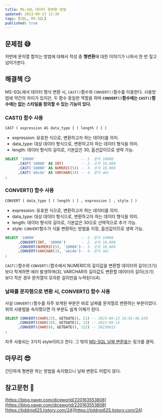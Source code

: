 ```yaml
---
title: MS-SQL 데이터 형변환 방법
updated: 2023-09-13 13:30
tags: [SQL, MS-SQL]
published: true
---
```


## 문제점 &#128517;
저번에 문자열 합치는 방법에 대해서 작성 중 **형변환**에 대한 이야기가 나와서 한 번 짚고 넘어가본다.



## 해결책 &#128527;
MS-SQL에서 데이터 형식 변환 시, `CAST()`함수와 `CONVERT()`함수를 이용한다. 사용방법에 약간의 차이가 있지만, 두 함수 동일한 역할을 하며 **`CONVERT()`함수에는 `CAST()`함수에는 없는 스타일을 정의할 수 있는 기능이 있다.**

### CAST() 함수 사용
`CAST ( expression AS data_type [ ( length ) ] )`
- expression: 유효한 식으로, 변환하고자 하는 데이터를 의미.
- data_type: 대상 데이터 형식으로, 변환하고자 하는 데이터 형식을 의미.
- length: 데이터 형식의 길이로, 기본값은 30, 옵션값이므로 생략 가능.
```SQL
SELECT '10000'                     -- 1. 문자 10000
      ,CAST('10000' AS INT)        -- 2. 숫자 10,000
      ,CAST('10000' AS NUMERIC(5)) -- 3. 숫자 10,000
      ,CAST('abcde' AS VARCHAR(3)) -- 4. 문자 abc
;
```

### CONVERT() 함수 사용
`CONVERT ( data_type [ ( length ) ] , expression [ , style ] )`
- expression: 유효한 식으로, 변환하고자 하는 데이터를 의미.
- data_type: 대상 데이터 형식으로, 변환하고자 하는 데이터 형식을 의미.
- length: 데이터 형식의 길이로, 기본값은 30으로 선택적으로 추가 가능.
- style: `CONVERT`함수가 식을 변환하는 방법을 지정, 옵션값이므로 생략 가능.
```SQL
SELECT '10000'                     -- 1. 문자 10000
      ,CONVERT(INT, '10000')       -- 2. 숫자 10,000
      ,CONVERT(NUMERIC(5), '10000')-- 3. 숫자 10,000
      ,CONVERT(VARCHAR(3), 'abcde')-- 4. 문자 abc
;
```
 `CAST()`함수와 `CONVERT()`함수에서 NUMERIC의 길이값을 변환할 데이터의 길이(크기)보다 작게하면 에러 발생하며(3), VARCHAR의 길이값도 변환할 데이터의 길이(크기)보다 작은 경우 문자열이 모자른 길이만큼 누락된다(4).

### 날짜를 문자형으로 변환 시, CONVERT() 함수 사용
사실 `CONVERT()`함수를 자주 보게된 부분은 바로 날짜를 문자열로 변환하는 부분이었다. 위의 사용법을 숙지했으면 이 부분도 쉽게 이해가 된다.
```SQL
SELECT CONVERT(CHAR(23), GETDATE(), 21) -- 2023-09-13 16:01:46.650
      ,CONVERT(CHAR(10), GETDATE(), 23) -- 2023-09-13
      ,CONVERT(CHAR(8), GETDATE(), 112) -- 20230913
;
```
자주 사용되는 3가지 style이라고 한다. 그 밖의 [MS-SQL 날짜 변환표](https://tjddnjs625.tistory.com/24)는 링크를 클릭.



## 마무리 &#128526;
간단하게 형변환 하는 방법을 숙지했으니 날짜 변환도 어렵지 않다.



## 참고문헌 &#128221;
[https://blog.naver.com/diceworld/220163553808](https://blog.naver.com/diceworld/220163553808)   
[https://tjddnjs625.tistory.com/24](https://tjddnjs625.tistory.com/24)